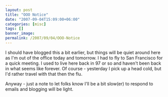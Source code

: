 ```yaml
---
layout: post
title: "OOO Notice"
date: "2007-09-04T15:09:00+06:00"
categories: [misc]
tags: []
banner_image: 
permalink: /2007/09/04/OOO-Notice
---
```


I should have blogged this a bit earlier, but things will be quiet around here as I'm out of the office today and tomorrow. I had to fly to San Francisco for a quick meeting. I used to live here back in 97 or so and haven't been back in what seems like forever. Of course - yesterday I pick up a head cold, but I'd rather travel with that then the flu.

Anyway - just a note to let folks know I'll be a bit slow(er) to respond to emails and blogging will be light.